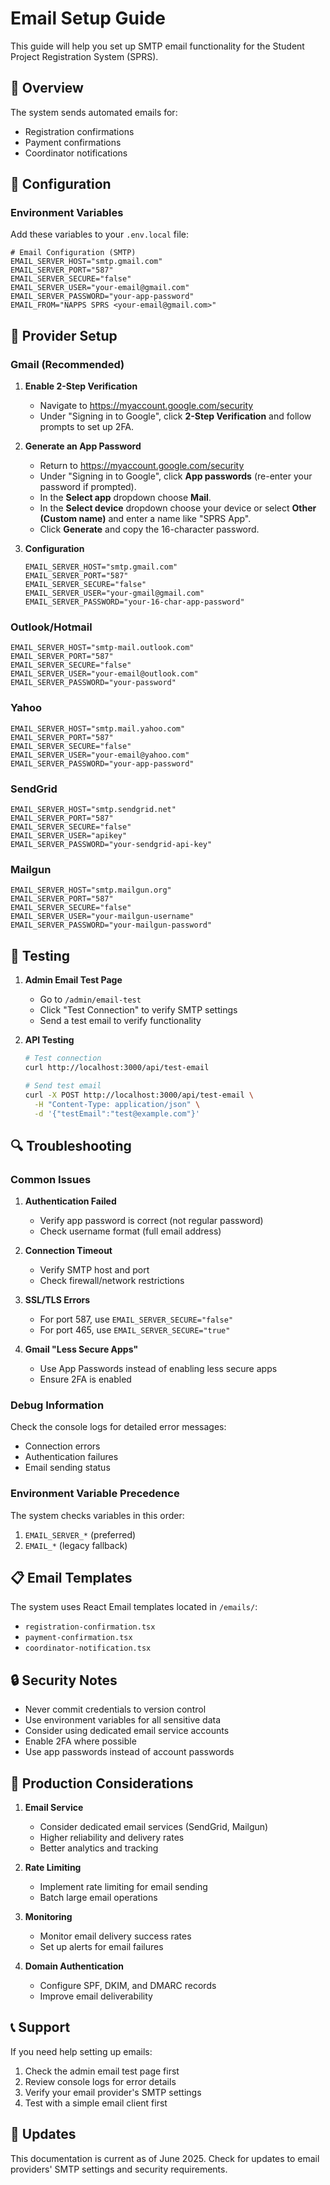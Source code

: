 # Email Setup Guide

This guide will help you set up SMTP email functionality for the Student Project Registration System (SPRS).

## 📧 Overview

The system sends automated emails for:
- Registration confirmations
- Payment confirmations  
- Coordinator notifications

## 🔧 Configuration

### Environment Variables

Add these variables to your `.env.local` file:

```env
# Email Configuration (SMTP)
EMAIL_SERVER_HOST="smtp.gmail.com"
EMAIL_SERVER_PORT="587"
EMAIL_SERVER_SECURE="false"
EMAIL_SERVER_USER="your-email@gmail.com"
EMAIL_SERVER_PASSWORD="your-app-password"
EMAIL_FROM="NAPPS SPRS <your-email@gmail.com>"
```

## 📨 Provider Setup

### Gmail (Recommended)

1. **Enable 2-Step Verification**
   - Navigate to https://myaccount.google.com/security
   - Under "Signing in to Google", click **2-Step Verification** and follow prompts to set up 2FA.

2. **Generate an App Password**
   - Return to https://myaccount.google.com/security
   - Under "Signing in to Google", click **App passwords** (re-enter your password if prompted).
   - In the **Select app** dropdown choose **Mail**.
   - In the **Select device** dropdown choose your device or select **Other (Custom name)** and enter a name like "SPRS App".
   - Click **Generate** and copy the 16-character password.

3. **Configuration**
   ```env
   EMAIL_SERVER_HOST="smtp.gmail.com"
   EMAIL_SERVER_PORT="587"
   EMAIL_SERVER_SECURE="false"
   EMAIL_SERVER_USER="your-gmail@gmail.com"
   EMAIL_SERVER_PASSWORD="your-16-char-app-password"
   ```

### Outlook/Hotmail

```env
EMAIL_SERVER_HOST="smtp-mail.outlook.com"
EMAIL_SERVER_PORT="587"
EMAIL_SERVER_SECURE="false"
EMAIL_SERVER_USER="your-email@outlook.com"
EMAIL_SERVER_PASSWORD="your-password"
```

### Yahoo

```env
EMAIL_SERVER_HOST="smtp.mail.yahoo.com"
EMAIL_SERVER_PORT="587"
EMAIL_SERVER_SECURE="false"
EMAIL_SERVER_USER="your-email@yahoo.com"
EMAIL_SERVER_PASSWORD="your-app-password"
```

### SendGrid

```env
EMAIL_SERVER_HOST="smtp.sendgrid.net"
EMAIL_SERVER_PORT="587"
EMAIL_SERVER_SECURE="false"
EMAIL_SERVER_USER="apikey"
EMAIL_SERVER_PASSWORD="your-sendgrid-api-key"
```

### Mailgun

```env
EMAIL_SERVER_HOST="smtp.mailgun.org"
EMAIL_SERVER_PORT="587"
EMAIL_SERVER_SECURE="false"
EMAIL_SERVER_USER="your-mailgun-username"
EMAIL_SERVER_PASSWORD="your-mailgun-password"
```

## 🧪 Testing

1. **Admin Email Test Page**
   - Go to `/admin/email-test`
   - Click "Test Connection" to verify SMTP settings
   - Send a test email to verify functionality

2. **API Testing**
   ```bash
   # Test connection
   curl http://localhost:3000/api/test-email
   
   # Send test email
   curl -X POST http://localhost:3000/api/test-email \
     -H "Content-Type: application/json" \
     -d '{"testEmail":"test@example.com"}'
   ```

## 🔍 Troubleshooting

### Common Issues

1. **Authentication Failed**
   - Verify app password is correct (not regular password)
   - Check username format (full email address)

2. **Connection Timeout**
   - Verify SMTP host and port
   - Check firewall/network restrictions

3. **SSL/TLS Errors**
   - For port 587, use `EMAIL_SERVER_SECURE="false"`
   - For port 465, use `EMAIL_SERVER_SECURE="true"`

4. **Gmail "Less Secure Apps"**
   - Use App Passwords instead of enabling less secure apps
   - Ensure 2FA is enabled

### Debug Information

Check the console logs for detailed error messages:
- Connection errors
- Authentication failures
- Email sending status

### Environment Variable Precedence

The system checks variables in this order:
1. `EMAIL_SERVER_*` (preferred)
2. `EMAIL_*` (legacy fallback)

## 📋 Email Templates

The system uses React Email templates located in `/emails/`:
- `registration-confirmation.tsx`
- `payment-confirmation.tsx`
- `coordinator-notification.tsx`

## 🔒 Security Notes

- Never commit credentials to version control
- Use environment variables for all sensitive data
- Consider using dedicated email service accounts
- Enable 2FA where possible
- Use app passwords instead of account passwords

## 🚀 Production Considerations

1. **Email Service**
   - Consider dedicated email services (SendGrid, Mailgun)
   - Higher reliability and delivery rates
   - Better analytics and tracking

2. **Rate Limiting**
   - Implement rate limiting for email sending
   - Batch large email operations

3. **Monitoring**
   - Monitor email delivery success rates
   - Set up alerts for email failures

4. **Domain Authentication**
   - Configure SPF, DKIM, and DMARC records
   - Improve email deliverability

## 📞 Support

If you need help setting up emails:
1. Check the admin email test page first
2. Review console logs for error details
3. Verify your email provider's SMTP settings
4. Test with a simple email client first

## 🔄 Updates

This documentation is current as of June 2025. Check for updates to email providers' SMTP settings and security requirements.

